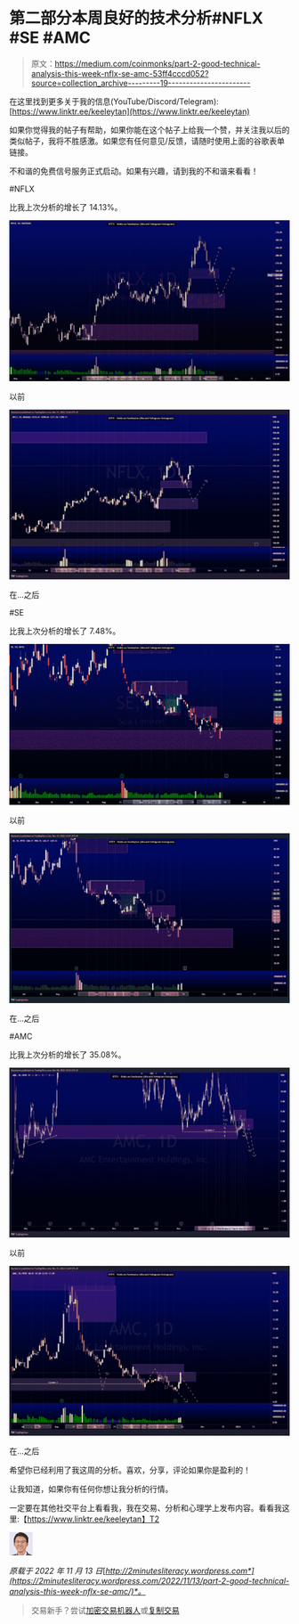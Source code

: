 # 第二部分本周良好的技术分析#NFLX #SE #AMC

> 原文：<https://medium.com/coinmonks/part-2-good-technical-analysis-this-week-nflx-se-amc-53ff4cccd052?source=collection_archive---------19----------------------->

在这里找到更多关于我的信息(YouTube/Discord/Telegram):[https://www.linktr.ee/keeleytan](https://www.linktr.ee/keeleytan)

如果你觉得我的帖子有帮助，如果你能在这个帖子上给我一个赞，并关注我以后的类似帖子，我将不胜感激。如果您有任何意见/反馈，请随时使用上面的谷歌表单链接。

不和谐的免费信号服务正式启动。如果有兴趣，请到我的不和谐来看看！

#NFLX

比我上次分析的增长了 14.13%。

![](img/7ffe4afa266e664c27440c081ed3b6df.png)

以前

![](img/f34d990f2c9422d0103552bb8444c882.png)

在...之后

#SE

比我上次分析的增长了 7.48%。

![](img/1dbdb5c864396749a763e149d045daf3.png)

以前

![](img/ced88609a5579a8afa0dd62d45e7e25d.png)

在...之后

#AMC

比我上次分析的增长了 35.08%。

![](img/69028b50d45dbbf2e2234ca07b3e2a98.png)

以前

![](img/46e90256cf10a2779ab5d59c0a7d09b1.png)

在...之后

希望你已经利用了我这周的分析。喜欢，分享，评论如果你是盈利的！

让我知道，如果你有任何你想让我分析的行情。

一定要在其他社交平台上看看我，我在交易、分析和心理学上发布内容。看看我这里:【https://www.linktr.ee/keeleytan】T2

![](img/99c30534a88af8eeec1a1d8fce749e6d.png)

*原载于 2022 年 11 月 13 日*[*http://2minutesliteracy.wordpress.com*](https://2minutesliteracy.wordpress.com/2022/11/13/part-2-good-technical-analysis-this-week-nflx-se-amc/)*。*

> 交易新手？尝试[加密交易机器人](/coinmonks/crypto-trading-bot-c2ffce8acb2a)或[复制交易](/coinmonks/top-10-crypto-copy-trading-platforms-for-beginners-d0c37c7d698c)